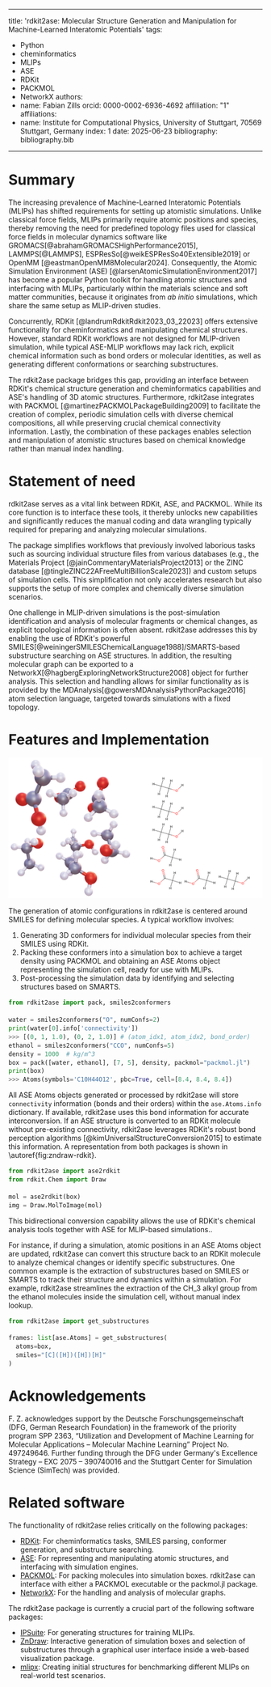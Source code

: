 ______________________________________________________________________

title: 'rdkit2ase: Molecular Structure Generation and Manipulation for
Machine-Learned Interatomic Potentials' tags:

- Python
- cheminformatics
- MLIPs
- ASE
- RDKit
- PACKMOL
- NetworkX authors:
- name: Fabian Zills orcid: 0000-0002-6936-4692 affiliation: "1" affiliations:
- name: Institute for Computational Physics, University of Stuttgart, 70569
  Stuttgart, Germany index: 1 date: 2025-06-23 bibliography: bibliography.bib

______________________________________________________________________

# Summary

The increasing prevalence of Machine-Learned Interatomic Potentials (MLIPs) has
shifted requirements for setting up atomistic simulations. Unlike classical
force fields, MLIPs primarily require atomic positions and species, thereby
removing the need for predefined topology files used for classical force fields
in molecular dynamics software like GROMACS[@abrahamGROMACSHighPerformance2015],
LAMMPS[@LAMMPS], ESPResSo[@weikESPResSo40Extensible2019] or OpenMM
[@eastmanOpenMM8Molecular2024]. Consequently, the Atomic Simulation Environment
(ASE) [@larsenAtomicSimulationEnvironment2017] has become a popular Python
toolkit for handling atomic structures and interfacing with MLIPs, particularly
within the materials science and soft matter communities, because it originates
from _ab initio_ simulations, which share the same setup as MLIP-driven studies.

Concurrently, RDKit [@landrumRdkitRdkit2023_03_22023] offers extensive
functionality for cheminformatics and manipulating chemical structures. However,
standard RDKit workflows are not designed for MLIP-driven simulation, while
typical ASE-MLIP workflows may lack rich, explicit chemical information such as
bond orders or molecular identities, as well as generating different
conformations or searching substructures.

The rdkit2ase package bridges this gap, providing an interface between RDKit's
chemical structure generation and cheminformatics capabilities and ASE's
handling of 3D atomic structures. Furthermore, rdkit2ase integrates with PACKMOL
[@martinezPACKMOLPackageBuilding2009] to facilitate the creation of complex,
periodic simulation cells with diverse chemical compositions, all while
preserving crucial chemical connectivity information. Lastly, the combination of
these packages enables selection and manipulation of atomistic structures based
on chemical knowledge rather than manual index handling.

# Statement of need

rdkit2ase serves as a vital link between RDKit, ASE, and PACKMOL. While its core
function is to interface these tools, it thereby unlocks new capabilities and
significantly reduces the manual coding and data wrangling typically required
for preparing and analyzing molecular simulations.

The package simplifies workflows that previously involved laborious tasks such
as sourcing individual structure files from various databases (e.g., the
Materials Project [@jainCommentaryMaterialsProject2013] or the ZINC database
[@tingleZINC22AFreeMultiBillionScale2023]) and custom setups of simulation
cells. This simplification not only accelerates research but also supports the
setup of more complex and chemically diverse simulation scenarios.

One challenge in MLIP-driven simulations is the post-simulation identification
and analysis of molecular fragments or chemical changes, as explicit topological
information is often absent. rdkit2ase addresses this by enabling the use of
RDKit's powerful SMILES[@weiningerSMILESChemicalLanguage1988]/SMARTS-based
substructure searching on ASE structures. In addition, the resulting molecular
graph can be exported to a NetworkX[@hagbergExploringNetworkStructure2008]
object for further analysis. This selection and handling allows for similar
functionality as is provided by the
MDAnalysis[@gowersMDAnalysisPythonPackage2016] atom selection language, targeted
towards simulations with a fixed topology.

# Features and Implementation

![Visualization of a 3D structure from ASE, visualized with ZnDraw [@elijosiusZeroShotMolecular2024] (left) and its corresponding RDKit 2D chemical structure representation (right).abel{fig:zndraw-rdkit}](zndraw_rdkit.svg)

The generation of atomic configurations in rdkit2ase is centered around SMILES
for defining molecular species. A typical workflow involves:

1. Generating 3D conformers for individual molecular species from their SMILES
   using RDKit.
1. Packing these conformers into a simulation box to achieve a target density
   using PACKMOL and obtaining an ASE Atoms object representing the simulation
   cell, ready for use with MLIPs.
1. Post-processing the simulation data by identifying and selecting structures
   based on SMARTS.

```python
from rdkit2ase import pack, smiles2conformers

water = smiles2conformers("O", numConfs=2)
print(water[0].info['connectivity'])
>>> [(0, 1, 1.0), (0, 2, 1.0)] # (atom_idx1, atom_idx2, bond_order)
ethanol = smiles2conformers("CCO", numConfs=5)
density = 1000  # kg/m^3
box = pack([water, ethanol], [7, 5], density, packmol="packmol.jl")
print(box)
>>> Atoms(symbols='C10H44O12', pbc=True, cell=[8.4, 8.4, 8.4])
```

All ASE Atoms objects generated or processed by rdkit2ase will store
`connectivity` information (bonds and their orders) within the `ase.Atoms.info`
dictionary. If available, rdkit2ase uses this bond information for accurate
interconversion. If an ASE structure is converted to an RDKit molecule without
pre-existing connectivity, rdkit2ase leverages RDKit's robust bond perception
algorithms [@kimUniversalStructureConversion2015] to estimate this information.
A representation from both packages is shown in \\autoref{fig:zndraw-rdkit}.

```python
from rdkit2ase import ase2rdkit
from rdkit.Chem import Draw

mol = ase2rdkit(box)
img = Draw.MolToImage(mol)
```

This bidirectional conversion capability allows the use of RDKit's chemical
analysis tools together with ASE for MLIP-based simulations..

For instance, if during a simulation, atomic positions in an ASE Atoms object
are updated, rdkit2ase can convert this structure back to an RDKit molecule to
analyze chemical changes or identify specific substructures. One common example
is the extraction of substructures based on SMILES or SMARTS to track their
structure and dynamics within a simulation. For example, rdkit2ase streamlines
the extraction of the CH$\_3$ alkyl group from the ethanol molecules inside the
simulation cell, without manual index lookup.

```py
from rdkit2ase import get_substructures

frames: list[ase.Atoms] = get_substructures(
  atoms=box,
  smiles="[C]([H])([H])[H]"
)
```

# Acknowledgements

F. Z. acknowledges support by the Deutsche Forschungsgemeinschaft (DFG, German
Research Foundation) in the framework of the priority program SPP 2363,
“Utilization and Development of Machine Learning for Molecular Applications –
Molecular Machine Learning” Project No. 497249646. Further funding through the
DFG under Germany's Excellence Strategy – EXC 2075 – 390740016 and the Stuttgart
Center for Simulation Science (SimTech) was provided.

# Related software

The functionality of rdkit2ase relies critically on the following packages:

- [RDKit](https://www.rdkit.org/docs/index.html): For cheminformatics tasks,
  SMILES parsing, conformer generation, and substructure searching.
- [ASE](https://wiki.fysik.dtu.dk/ase/): For representing and manipulating
  atomic structures, and interfacing with simulation engines.
- [PACKMOL](https://m3g.github.io/packmol/): For packing molecules into
  simulation boxes. rdkit2ase can interface with either a PACKMOL executable or
  the packmol.jl package.
- [NetworkX](https://networkx.org/): For the handling and analysis of molecular
  graphs.

The rdkit2ase package is currently a crucial part of the following software
packages:

- [IPSuite](https://github.com/zincware/ipsuite): For generating structures for
  training MLIPs.
- [ZnDraw](https://github.com/zincware/zndraw): Interactive generation of
  simulation boxes and selection of substructures through a graphical user
  interface inside a web-based visualization package.
- [mlipx](https://github.com/basf/mlipx): Creating initial structures for
  benchmarking different MLIPs on real-world test scenarios.
